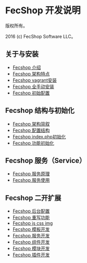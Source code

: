 FecShop 开发说明
===============================

版权所有。

2016 (c) FecShop Software LLC。


关于与安装
----------
*  [Fecshop 介绍](fecshop-about-description.md)
*  [Fecshop 架构特点](fecshop-about-framework.md)
*  [Fecshop vagrant安装](fecshop-about-vagrantinstall.md)
*  [Fecshop 全手动安装](fecshop-about-hand-install.md)
*  [Fecshop 初始配置](fecshop-about-config.md)


Fecshop 结构与初始化
--------------------
*  [Fecshop 架构简叙](fecshop-construct-framework.md)
*  [Fecshop 配置结构](fecshop-init-config-construction.md)
*  [Fecshop index.php初始化](fecshop-init-index.md)
*  [Fecshop 功能初始化](fecshop-init-func.md)

Fecshop 服务（Service）
----------------------
*  [Fecshop 服务原理](fecshop-service-abc.md)
*  [Fecshop 服务使用](fecshop-service-use.md)


Fecshop 二开扩展
----------------
*  [Fecshop 后台配置](fecshop-admin-config.md)
*  [Fecshop 重写功能](fecshop-rewrite-func.md)
*  [Fecshop js css img](fecshop-js-css.md)
*  [Fecshop 模板开发](fecshop-theme.md)
*  [Fecshop 服务开发](fecshop-develop-services.md)
*  [Fecshop 组件开发](fecshop-develop-component.md)
*  [Fecshop 模块开发](fecshop-develop-modules.md)
*  [Fecshop 插件开发](fecshop-develop-plugin.md)














